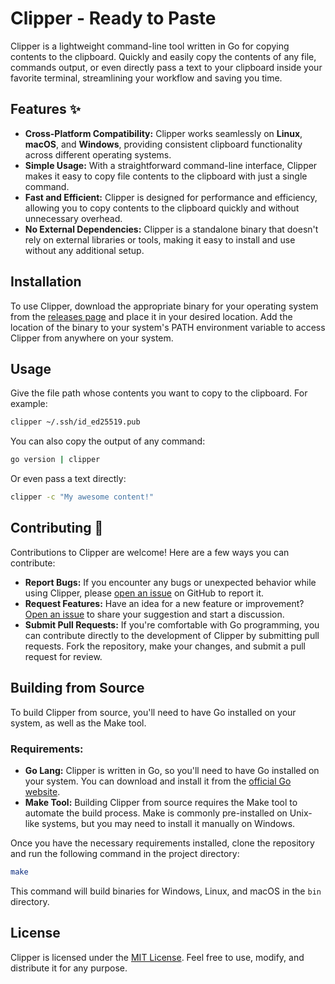 # Clipper - Ready to Paste

Clipper is a lightweight command-line tool written in Go for copying contents to the clipboard. Quickly and easily copy the contents of any file, commands output, or even directly pass a text to your clipboard inside your favorite terminal, streamlining your workflow and saving you time.

## Features ✨

- **Cross-Platform Compatibility:** Clipper works seamlessly on **Linux**, **macOS**, and **Windows**, providing consistent clipboard functionality across different operating systems.
- **Simple Usage:** With a straightforward command-line interface, Clipper makes it easy to copy file contents to the clipboard with just a single command.
- **Fast and Efficient:** Clipper is designed for performance and efficiency, allowing you to copy contents to the clipboard quickly and without unnecessary overhead.
- **No External Dependencies:** Clipper is a standalone binary that doesn't rely on external libraries or tools, making it easy to install and use without any additional setup.

## Installation

To use Clipper, download the appropriate binary for your operating system from the [releases page](https://github.com/yourusername/clipper/releases) and place it in your desired location. Add the location of the binary to your system's PATH environment variable to access Clipper from anywhere on your system.

## Usage

Give the file path whose contents you want to copy to the clipboard. For example:

```sh
clipper ~/.ssh/id_ed25519.pub
```

You can also copy the output of any command:

```sh
go version | clipper
```

Or even pass a text directly:

```sh
clipper -c "My awesome content!"
```

## Contributing 🤝

Contributions to Clipper are welcome! Here are a few ways you can contribute:

- **Report Bugs:** If you encounter any bugs or unexpected behavior while using Clipper, please [open an issue](https://github.com/yourusername/clipper/issues) on GitHub to report it.
- **Request Features:** Have an idea for a new feature or improvement? [Open an issue](https://github.com/yourusername/clipper/issues) to share your suggestion and start a discussion.
- **Submit Pull Requests:** If you're comfortable with Go programming, you can contribute directly to the development of Clipper by submitting pull requests. Fork the repository, make your changes, and submit a pull request for review.

## Building from Source

To build Clipper from source, you'll need to have Go installed on your system, as well as the Make tool.

### Requirements:

- **Go Lang:** Clipper is written in Go, so you'll need to have Go installed on your system. You can download and install it from the [official Go website](https://golang.org/).
- **Make Tool:** Building Clipper from source requires the Make tool to automate the build process. Make is commonly pre-installed on Unix-like systems, but you may need to install it manually on Windows.

Once you have the necessary requirements installed, clone the repository and run the following command in the project directory:

```sh
make
```

This command will build binaries for Windows, Linux, and macOS in the `bin` directory.

## License

Clipper is licensed under the [MIT License](LICENSE). Feel free to use, modify, and distribute it for any purpose.

